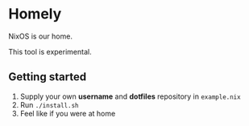 # Homely

NixOS is our home.

This tool is experimental.

## Getting started

1. Supply your own **username** and **dotfiles** repository in `example.nix`
2. Run `./install.sh`
3. Feel like if you were at home
